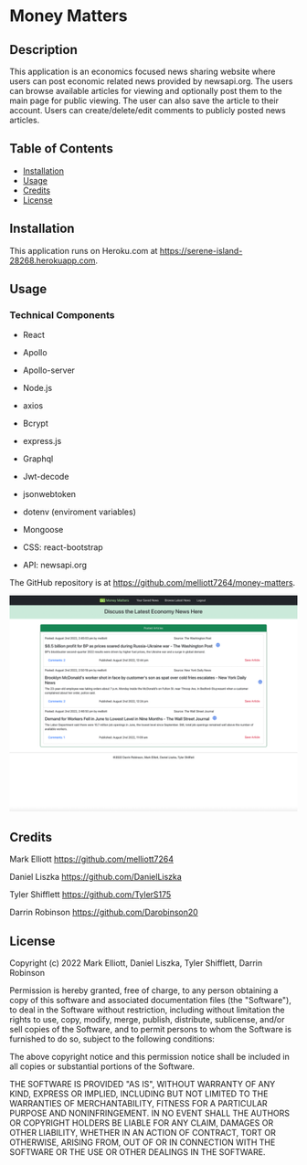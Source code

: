 # Money Matters

## Description

This application is an economics focused news sharing website where users can post economic related news provided by newsapi.org. The users can browse available articles for viewing and optionally post them to the main page for public viewing. The user can also save the article to their account. Users can create/delete/edit comments to publicly posted news articles.

## Table of Contents

- [Installation](#installation)
- [Usage](#usage)
- [Credits](#credits)
- [License](#license)

## Installation

This application runs on Heroku.com at https://serene-island-28268.herokuapp.com.

## Usage

### Technical Components

- React
- Apollo
- Apollo-server
- Node.js
- axios
- Bcrypt
- express.js
- Graphql
- Jwt-decode
- jsonwebtoken
- dotenv (enviroment variables)
- Mongoose

- CSS: react-bootstrap
- API: newsapi.org

The GitHub repository is at https://github.com/melliott7264/money-matters.

![Money Matters screenshot](./MoneyMattersThumb-1.jpg)

## Credits

Mark Elliott https://github.com/melliott7264

Daniel Liszka https://github.com/DanielLiszka

Tyler Shifflett https://github.com/TylerS175

Darrin Robinson https://github.com/Darobinson20

## License

Copyright (c) 2022 Mark Elliott, Daniel Liszka, Tyler Shifflett, Darrin Robinson

Permission is hereby granted, free of charge, to any person obtaining a copy
of this software and associated documentation files (the "Software"), to deal
in the Software without restriction, including without limitation the rights
to use, copy, modify, merge, publish, distribute, sublicense, and/or sell
copies of the Software, and to permit persons to whom the Software is
furnished to do so, subject to the following conditions:

The above copyright notice and this permission notice shall be included in all
copies or substantial portions of the Software.

THE SOFTWARE IS PROVIDED "AS IS", WITHOUT WARRANTY OF ANY KIND, EXPRESS OR
IMPLIED, INCLUDING BUT NOT LIMITED TO THE WARRANTIES OF MERCHANTABILITY,
FITNESS FOR A PARTICULAR PURPOSE AND NONINFRINGEMENT. IN NO EVENT SHALL THE
AUTHORS OR COPYRIGHT HOLDERS BE LIABLE FOR ANY CLAIM, DAMAGES OR OTHER
LIABILITY, WHETHER IN AN ACTION OF CONTRACT, TORT OR OTHERWISE, ARISING FROM,
OUT OF OR IN CONNECTION WITH THE SOFTWARE OR THE USE OR OTHER DEALINGS IN THE
SOFTWARE.
